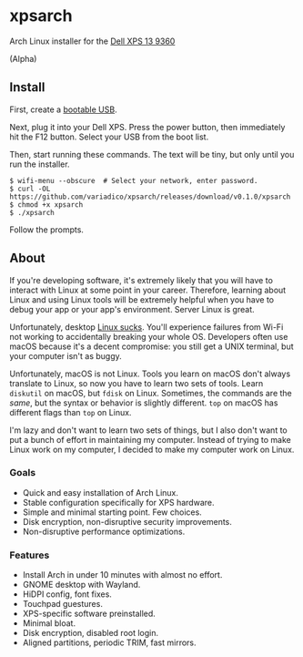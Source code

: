 # xpsarch

Arch Linux installer for the [Dell XPS 13 9360]

(Alpha)

## Install

First, create a [bootable USB].

Next, plug it into your Dell XPS. Press the power button, then immediately hit
the F12 button. Select your USB from the boot list.

Then, start running these commands. The text will be tiny, but only until you
run the installer.

```
$ wifi-menu --obscure  # Select your network, enter password.
$ curl -OL https://github.com/variadico/xpsarch/releases/download/v0.1.0/xpsarch
$ chmod +x xpsarch
$ ./xpsarch
```

Follow the prompts.

## About

If you're developing software, it's extremely likely that you will have to
interact with Linux at some point in your career. Therefore, learning about
Linux and using Linux tools will be extremely helpful when you have to debug
your app or your app's environment. Server Linux is great.

Unfortunately, desktop [Linux sucks]. You'll experience failures from Wi-Fi not
working to accidentally breaking your whole OS. Developers often use macOS
because it's a decent compromise: you still get a UNIX terminal, but your
computer isn't as buggy.

Unfortunately, macOS is not Linux. Tools you learn on macOS don't always
translate to Linux, so now you have to learn two sets of tools. Learn
`diskutil` on macOS, but `fdisk` on Linux. Sometimes, the commands are the
_same_, but the syntax or behavior is slightly different. `top` on macOS has
different flags than `top` on Linux.

I'm lazy and don't want to learn two sets of things, but I also don't want to
put a bunch of effort in maintaining my computer. Instead of trying to make
Linux work on my computer, I decided to make my computer work on Linux.

### Goals

* Quick and easy installation of Arch Linux.
* Stable configuration specifically for XPS hardware.
* Simple and minimal starting point. Few choices.
* Disk encryption, non-disruptive security improvements.
* Non-disruptive performance optimizations.

### Features

* Install Arch in under 10 minutes with almost no effort.
* GNOME desktop with Wayland.
* HiDPI config, font fixes.
* Touchpad guestures.
* XPS-specific software preinstalled.
* Minimal bloat.
* Disk encryption, disabled root login.
* Aligned partitions, periodic TRIM, fast mirrors.


[Dell XPS 13 9360]: https://wiki.archlinux.org/index.php/Dell_XPS_13_(9360)
[bootable USB]: docs/bootable-usb.md
[Intel chip]: http://ark.intel.com/products/86068/Intel-Dual-Band-Wireless-AC-8260
[Linux sucks]: https://twitter.com/SwiftOnSecurity/status/817406256583471104
